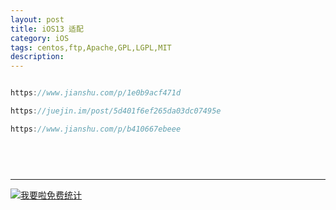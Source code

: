```yaml
---
layout: post
title: iOS13 适配
category: iOS
tags: centos,ftp,Apache,GPL,LGPL,MIT
description: 
---
```


```javascript

https://www.jianshu.com/p/1e0b9acf471d

https://juejin.im/post/5d401f6ef265da03dc07495e

https://www.jianshu.com/p/b410667ebeee


 
 

```



---


<script language="javascript" type="text/javascript" src="//js.users.51.la/19176892.js"></script>
<noscript><a href="//www.51.la/?19176892" target="_blank"><img alt="&#x6211;&#x8981;&#x5566;&#x514D;&#x8D39;&#x7EDF;&#x8BA1;" src="//img.users.51.la/19176892.asp" style="border:none" /></a></noscript>

